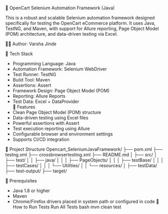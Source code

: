 🛒 OpenCart Selenium Automation Framework (Java)

This is a robust and scalable Selenium automation framework designed specifically for testing the OpenCart eCommerce platform. It uses Java, TestNG, and Maven, with support for Allure reporting, Page Object Model (POM) architecture, and data-driven testing via Excel.

 👨‍💻 Author: Varsha Jinde

 📌 Tech Stack
- Programming Language: Java  
- Automation Framework: Selenium WebDriver  
- Test Runner: TestNG  
- Build Tool: Maven  
- Assertions: Assert  
- Framework Design: Page Object Model (POM)  
- Reporting: Allure Reports  
- Test Data: Excel + DataProvider  
 🧰 Features
-  Clean Page Object Model (POM) structure
-  Data-driven testing using Excel files
-  Powerful assertions with Assert
-  Test execution reporting using Allure
- Configurable browser and environment settings
-  Supports CI/CD integration



 📂 Project Structure
Opencart_SeleniumJavaFramework/
├── pom.xml
├── testng.xml
├── crossbrowsertesting.xml
├── README.md
│
├── src/
│   ├── test/
│   │   ├── java/
│   │   │   ├── PageObjects/
│   │   │   ├── testBase/
│   │   │   ├── testCases/
│   │   │   └── Utilities/
│   │   └── resources/
│
├── testData/
├── test-output/
├── target/

 🔧 Prerequisites
- Java 1.8 or higher
- Maven
- Chrome/Firefox drivers placed in system path or configured in code
 🚀 How to Run Tests
 Run All Tests
bash
mvn clean test

